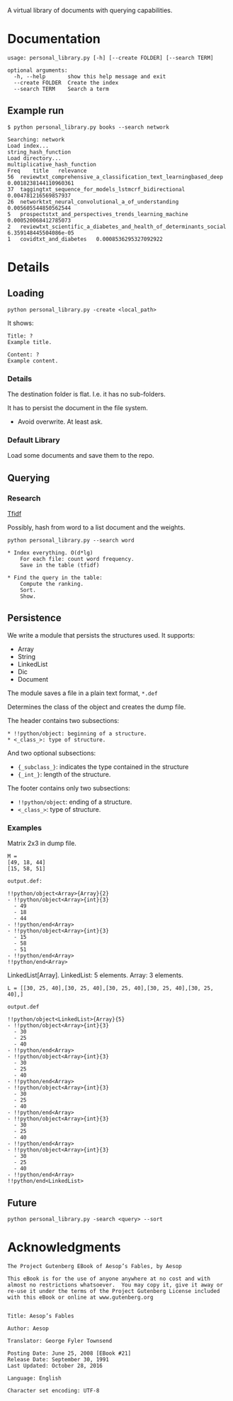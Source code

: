 A virtual library of documents with querying capabilities.

# Documentation

```
usage: personal_library.py [-h] [--create FOLDER] [--search TERM]

optional arguments:
  -h, --help       show this help message and exit
  --create FOLDER  Create the index
  --search TERM    Search a term
```

## Example run

```
$ python personal_library.py books --search network

Searching: network
Load index...
string_hash_function
Load directory...
multiplicative_hash_function
Freq	title	relevance
56	reviewtxt_comprehensive_a_classification_text_learningbased_deep	0.0018238144110960361
37	taggingtxt_sequence_for_models_lstmcrf_bidirectional	0.004781216569857937
26	networktxt_neural_convolutional_a_of_understanding	0.005605544850562544
5	prospectstxt_and_perspectives_trends_learning_machine	0.000520068412785073
2	reviewtxt_scientific_a_diabetes_and_health_of_determinants_social	6.359148445504086e-05
1	covidtxt_and_diabetes	0.0008536295327092922

```

# Details

## Loading

```
python personal_library.py -create <local_path>
```

It shows:

```
Title: ?
Example title.

Content: ?
Example content.
```

### Details

The destination folder is flat. I.e. it has no sub-folders.

It has to persist the document in the file system.

* Avoid overwrite. At least ask.

### Default Library

Load some documents and save them to the repo.

## Querying

### Research

[Tfidf](https://en.wikipedia.org/wiki/Tf%E2%80%93idf)

Possibly, hash from word to a list document and the weights.

```
python personal_library.py --search word

* Index everything. O(d*lg)
	For each file: count word frequency.
	Save in the table (tfidf)

* Find the query in the table:
	Compute the ranking.
	Sort.
	Show.
```

## Persistence

We write a module that persists the structures used. It supports:

* Array
* String
* LinkedList
* Dic
* Document

The module saves a file in a plain text format, `*.def`

Determines the class of the object and creates the dump file.

The header contains two subsections:

```
* !!python/object: beginning of a structure.
* <_class_>: type of structure.
```

And two optional subsections:

* `{_subclass_}`: indicates the type contained in the structure
* `{_int_}`: length of the structure.

The footer contains only two subsections:

* `!!python/object`: ending of a structure.
* `<_class_>`: type of structure.

### Examples

Matrix 2x3 in dump file.

```
M =
[49, 18, 44]
[15, 58, 51]

output.def:

!!python/object<Array>{Array}{2}
- !!python/object<Array>{int}{3}
  - 49
  - 18
  - 44
- !!python/end<Array>
- !!python/object<Array>{int}{3}
  - 15
  - 58
  - 51
- !!python/end<Array>
!!python/end<Array>
```

LinkedList[Array].
LinkedList: 5 elements.
Array: 3 elements.

```
L = [[30, 25, 40],[30, 25, 40],[30, 25, 40],[30, 25, 40],[30, 25, 40],]

output.def

!!python/object<LinkedList>{Array}{5}
- !!python/object<Array>{int}{3}
  - 30
  - 25
  - 40
- !!python/end<Array>
- !!python/object<Array>{int}{3}
  - 30
  - 25
  - 40
- !!python/end<Array>
- !!python/object<Array>{int}{3}
  - 30
  - 25
  - 40
- !!python/end<Array>
- !!python/object<Array>{int}{3}
  - 30
  - 25
  - 40
- !!python/end<Array>
- !!python/object<Array>{int}{3}
  - 30
  - 25
  - 40
- !!python/end<Array>
!!python/end<LinkedList>
```

## Future

```
python personal_library.py -search <query> --sort
```

# Acknowledgments

```
The Project Gutenberg EBook of Aesop’s Fables, by Aesop

This eBook is for the use of anyone anywhere at no cost and with
almost no restrictions whatsoever.  You may copy it, give it away or
re-use it under the terms of the Project Gutenberg License included
with this eBook or online at www.gutenberg.org


Title: Aesop’s Fables

Author: Aesop

Translator: George Fyler Townsend

Posting Date: June 25, 2008 [EBook #21]
Release Date: September 30, 1991
Last Updated: October 28, 2016

Language: English

Character set encoding: UTF-8
```
